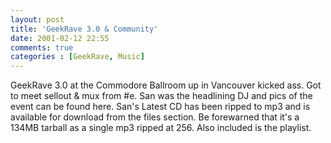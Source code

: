 ```yaml
---
layout: post
title: 'GeekRave 3.0 & Community'
date: 2001-02-12 22:55
comments: true
categories : [GeekRave, Music]
---  
```


GeekRave 3.0 at the Commodore Ballroom up in Vancouver kicked ass. Got to meet sellout & mux from #e. San was the headlining DJ and pics of the event can be found here. San's Latest CD has been ripped to mp3 and is available for download from the files section. Be forewarned that it's a 134MB tarball as a single mp3 ripped at 256. Also included is the playlist. 

